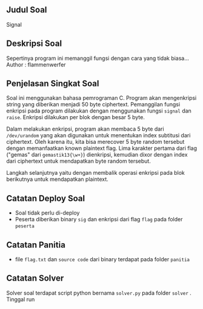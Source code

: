 ## Judul Soal
Signal

## Deskripsi Soal
Sepertinya program ini memanggil fungsi dengan cara yang tidak biasa...<br>
Author : flammenwerfer

## Penjelasan Singkat Soal
Soal ini menggunakan bahasa pemrograman C. Program akan mengenkripsi string yang diberikan menjadi 50 byte ciphertext. Pemanggilan fungsi enkripsi pada program dilakukan dengan menggunakan fungsi `signal` dan `raise`. Enkripsi dilakukan per blok dengan besar 5 byte.

Dalam melakukan enkripsi, program akan membaca 5 byte dari `/dev/urandom` yang akan digunakan untuk menentukan index subtitusi dari ciphertext. Oleh karena itu, kita bisa merecover 5 byte random tersebut dengan memanfaatkan known plaintext flag. Lima karakter pertama dari flag ("gemas" dari `gemastik13{\w+}`) dienkripsi, kemudian dixor dengan index dari ciphertext untuk mendapatkan byte random tersebut.

Langkah selanjutnya yaitu dengan membalik operasi enkripsi pada blok berikutnya untuk mendapatkan plaintext.

## Catatan Deploy Soal
- Soal tidak perlu di-deploy
- Peserta diberikan binary `sig` dan enkripsi dari flag `flag` pada folder `peserta`

## Catatan Panitia
- file `flag.txt` dan `source code` dari binary terdapat pada folder `panitia`

## Catatan Solver
Solver soal terdapat script python bernama `solver.py` pada folder `solver` . Tinggal run
